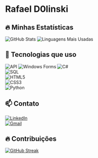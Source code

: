 # Rafael D0linski  

## 🔥 Minhas Estatísticas
![GitHub Stats](https://github-readme-stats.vercel.app/api?username=RafaelD0lonski&show_icons=true&theme=radical)
![Linguagens Mais Usadas](https://github-readme-stats.vercel.app/api/top-langs/?username=RafaelD0lonski&layout=compact&theme=radical)

## 🚀 Tecnologias que uso  

![API](https://img.shields.io/badge/API-005571?style=for-the-badge&logo=fastapi)
![Windows Forms](https://img.shields.io/badge/Windows%20Forms-0078D6?style=for-the-badge&logo=windows)
![C#](https://img.shields.io/badge/C%23-239120?style=for-the-badge&logo=c-sharp&logoColor=white)  
![SQL](https://img.shields.io/badge/SQL-4479A1?style=for-the-badge&logo=postgresql&logoColor=white)  
![HTML5](https://img.shields.io/badge/HTML5-E34F26?style=for-the-badge&logo=html5&logoColor=white)  
![CSS3](https://img.shields.io/badge/CSS3-1572B6?style=for-the-badge&logo=css3&logoColor=white)  
![Python](https://img.shields.io/badge/Python-3776AB?style=for-the-badge&logo=python&logoColor=white)  

## 📫 Contato  
[![LinkedIn](https://img.shields.io/badge/LinkedIn-0077B5?style=for-the-badge&logo=linkedin&logoColor=white)](https://www.linkedin.com/public-profile/settings?trk=d_flagship3_profile_self_view_public_profile)  
[![Gmail](https://img.shields.io/badge/Gmail-D14836?style=for-the-badge&logo=gmail&logoColor=white)](mailto:rafaeldolinski14@gmail.com)  

## 🔥 Contribuições  
[![GitHub Streak](https://streak-stats.demolab.com?user=RafaelD0lonski&theme=dark&date_format=j%20M%5B%20Y%5D)](https://git.io/streak-stats)
